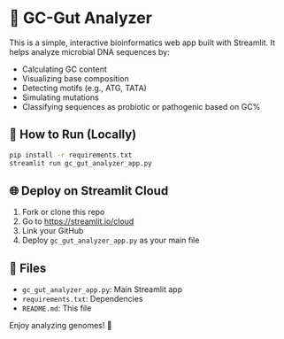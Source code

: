 # 🧬 GC-Gut Analyzer

This is a simple, interactive bioinformatics web app built with Streamlit. It helps analyze microbial DNA sequences by:

- Calculating GC content
- Visualizing base composition
- Detecting motifs (e.g., ATG, TATA)
- Simulating mutations
- Classifying sequences as probiotic or pathogenic based on GC%

## 🧰 How to Run (Locally)

```bash
pip install -r requirements.txt
streamlit run gc_gut_analyzer_app.py
```

## 🌐 Deploy on Streamlit Cloud

1. Fork or clone this repo
2. Go to https://streamlit.io/cloud
3. Link your GitHub
4. Deploy `gc_gut_analyzer_app.py` as your main file

## 📂 Files

- `gc_gut_analyzer_app.py`: Main Streamlit app
- `requirements.txt`: Dependencies
- `README.md`: This file

Enjoy analyzing genomes! 🚀